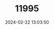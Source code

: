 ---
title: "11995"
category: "Liolaemus constanzae"
draft: false
date: 2024-02-22 13:03:50
languages:
  Spanish; Castilian: ["Lagartija De Constanza"]
  English: ["Constanze's Tree Iguana"]
---